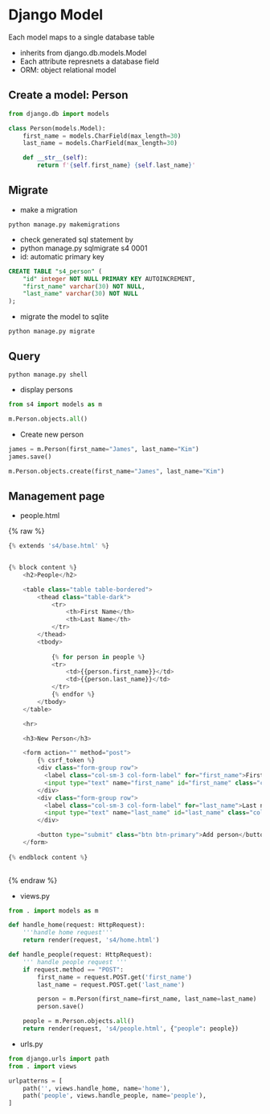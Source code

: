# Django Model
Each model maps to a single database table
* inherits from django.db.models.Model
* Each attribute represnets a database field
* ORM: object relational model

## Create a model: Person

```python
from django.db import models

class Person(models.Model):
    first_name = models.CharField(max_length=30)
    last_name = models.CharField(max_length=30)

    def __str__(self):
        return f'{self.first_name} {self.last_name}'    
```

## Migrate
* make a migration
```
python manage.py makemigrations
```

* check generated sql statement by
* python manage.py sqlmigrate s4 0001
* id: automatic primary key
```sql
CREATE TABLE "s4_person" (
    "id" integer NOT NULL PRIMARY KEY AUTOINCREMENT, 
    "first_name" varchar(30) NOT NULL, 
    "last_name" varchar(30) NOT NULL
);
```

* migrate the model to sqlite
```
python manage.py migrate
```

## Query
```
python manage.py shell
```

* display persons

```python
from s4 import models as m

m.Person.objects.all()
```

* Create new person

```python
james = m.Person(first_name="James", last_name="Kim")
james.save()

m.Person.objects.create(first_name="James", last_name="Kim")
```

## Management page

* people.html

{% raw %}

```python
{% extends 's4/base.html' %}


{% block content %}
    <h2>People</h2>

    <table class="table table-bordered">
        <thead class="table-dark">
            <tr>
                <th>First Name</th>
                <th>Last Name</th>
            </tr>
        </thead>
        <tbody>
            
            {% for person in people %}
            <tr>
                <td>{{person.first_name}}</td>
                <td>{{person.last_name}}</td>
            </tr>                    
            {% endfor %}
        </tbody>
    </table>

    <hr>

    <h3>New Person</h3>

    <form action="" method="post">
        {% csrf_token %}
        <div class="form-group row">
          <label class="col-sm-3 col-form-label" for="first_name">First name</label>
          <input type="text" name="first_name" id="first_name" class="col-sm-5 form-control" placeholder="First Name"> 
        </div>
        <div class="form-group row">
          <label class="col-sm-3 col-form-label" for="last_name">Last name</label>
          <input type="text" name="last_name" id="last_name" class="col-sm-5 form-control" placeholder="Last Name"> 
        </div>

        <button type="submit" class="btn btn-primary">Add person</button>
    </form>
    
{% endblock content %}
    
```

{% endraw %}

* views.py

```python
from . import models as m

def handle_home(request: HttpRequest):
    '''handle home request'''
    return render(request, 's4/home.html')

def handle_people(request: HttpRequest):
    ''' handle people request '''
    if request.method == "POST":
        first_name = request.POST.get('first_name')
        last_name = request.POST.get('last_name')

        person = m.Person(first_name=first_name, last_name=last_name)
        person.save()

    people = m.Person.objects.all()
    return render(request, 's4/people.html', {"people": people})
```

* urls.py

```python
from django.urls import path
from . import views

urlpatterns = [
    path('', views.handle_home, name='home'),
    path('people', views.handle_people, name='people'),
]
```